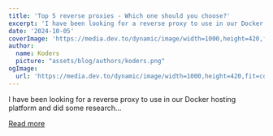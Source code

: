 ```yaml
---
title: 'Top 5 reverse proxies - Which one should you choose?'
excerpt: 'I have been looking for a reverse proxy to use in our Docker hosting platform and did some research...'
date: '2024-10-05'
coverImage: 'https://media.dev.to/dynamic/image/width=1000,height=420,fit=cover,gravity=auto,format=auto/https%3A%2F%2Fdev-to-uploads.s3.amazonaws.com%2Fuploads%2Farticles%2Fy2c9jy22wfm6o3ttc6sz.png'
author:
  name: Koders
  picture: "assets/blog/authors/koders.png"
ogImage:
  url: 'https://media.dev.to/dynamic/image/width=1000,height=420,fit=cover,gravity=auto,format=auto/https%3A%2F%2Fdev-to-uploads.s3.amazonaws.com%2Fuploads%2Farticles%2Fy2c9jy22wfm6o3ttc6sz.png'
---
```


I have been looking for a reverse proxy to use in our Docker hosting platform and did some research...

[Read more](https://dev.to/wimadev/top-5-reverse-proxies-which-one-should-you-choose-jli)
